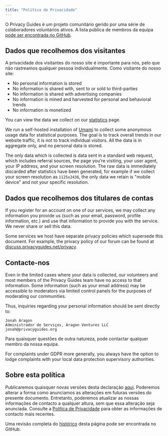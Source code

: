 ```yaml
---
title: "Política de Privacidade"
---
```


O Privacy Guides é um projeto comunitário gerido por uma série de colaboradores voluntários ativos. A lista pública de membros da equipa [pode ser encontrada no GitHub](https://github.com/orgs/privacyguides/people).

## Dados que recolhemos dos visitantes

A privacidade dos visitantes do nosso site é importante para nós, pelo que não rastreamos qualquer pessoa individualmente. Como visitante do nosso site:

- No personal information is stored
- No information is shared with, sent to or sold to third-parties
- No information is shared with advertising companies
- No information is mined and harvested for personal and behavioral trends
- No information is monetized

You can view the data we collect on our [statistics](statistics.md) page.

We run a self-hosted installation of [Umami](https://umami.is/) to collect some anonymous usage data for statistical purposes. The goal is to track overall trends in our website traffic, it is not to track individual visitors. All the data is in aggregate only, and no personal data is stored.

The only data which is collected is data sent in a standard web request, which includes referral sources, the page you're visiting, your user agent, your IP address, and your screen resolution. The raw data is immediately discarded after statistics have been generated, for example if we collect your screen resolution as `1125x2436`, the only data we retain is "mobile device" and not your specific resolution.

## Dados que recolhemos dos titulares de contas

If you register for an account on one of our services, we may collect any information you provide us (such as your email, password, profile information, etc.) and use that information to provide you with the service. We never share or sell this data.

Some services we host have separate privacy policies which supersede this document. For example, the privacy policy of our forum can be found at [discuss.privacyguides.net/privacy](https://discuss.privacyguides.net/privacy).

## Contacte-nos

Even in the limited cases where your data is collected, our volunteers and most members of the Privacy Guides team have no access to that information. Some information (such as your email address) may be accessible to moderators via limited control panels for the purposes of moderating our communities.

Thus, inquiries regarding your personal information should be sent directly to:

```text
Jonah Aragon
Administrador de Serviços, Aragon Ventures LLC
jonah@privacyguides.org
```

Para quaisquer questões de outra natureza, pode contactar qualquer membro da nossa equipa.

For complaints under GDPR more generally, you always have the option to lodge complaints with your local data protection supervisory authorities.

## Sobre esta política

Publicaremos quaisquer novas versões desta declaração [aqui](privacy-policy.md). Poderemos alterar a forma como anunciamos as alterações em futuras versões do presente documento. Entretanto, poderemos atualizar as nossas informações de contacto a qualquer altura, sem que essa alteração seja anunciada. Consulte a [Política de Privacidade](privacy-policy.md) para obter as informações de contacto mais recentes.

Uma revisão completa do [histórico](https://github.com/privacyguides/privacyguides.org/commits/main/docs/about/privacy-policy.md) desta página pode ser encontrada no GitHub.
